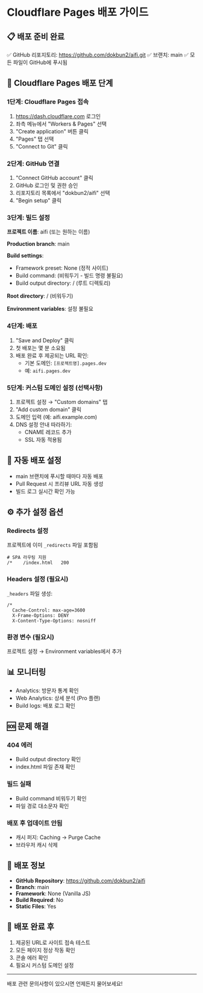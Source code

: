 # Cloudflare Pages 배포 가이드

## 📋 배포 준비 완료
✅ GitHub 리포지토리: https://github.com/dokbun2/aifi.git
✅ 브랜치: main
✅ 모든 파일이 GitHub에 푸시됨

## 🚀 Cloudflare Pages 배포 단계

### 1단계: Cloudflare Pages 접속
1. https://dash.cloudflare.com 로그인
2. 좌측 메뉴에서 "Workers & Pages" 선택
3. "Create application" 버튼 클릭
4. "Pages" 탭 선택
5. "Connect to Git" 클릭

### 2단계: GitHub 연결
1. "Connect GitHub account" 클릭
2. GitHub 로그인 및 권한 승인
3. 리포지토리 목록에서 "dokbun2/aifi" 선택
4. "Begin setup" 클릭

### 3단계: 빌드 설정
**프로젝트 이름**: aifi (또는 원하는 이름)

**Production branch**: main

**Build settings**:
- Framework preset: None (정적 사이트)
- Build command: (비워두기 - 빌드 명령 불필요)
- Build output directory: / (루트 디렉토리)

**Root directory**: / (비워두기)

**Environment variables**: 설정 불필요

### 4단계: 배포
1. "Save and Deploy" 클릭
2. 첫 배포는 몇 분 소요됨
3. 배포 완료 후 제공되는 URL 확인:
   - 기본 도메인: `[프로젝트명].pages.dev`
   - 예: `aifi.pages.dev`

### 5단계: 커스텀 도메인 설정 (선택사항)
1. 프로젝트 설정 → "Custom domains" 탭
2. "Add custom domain" 클릭
3. 도메인 입력 (예: aifi.example.com)
4. DNS 설정 안내 따라하기:
   - CNAME 레코드 추가
   - SSL 자동 적용됨

## 🔄 자동 배포 설정
- main 브랜치에 푸시할 때마다 자동 배포
- Pull Request 시 프리뷰 URL 자동 생성
- 빌드 로그 실시간 확인 가능

## ⚙️ 추가 설정 옵션

### Redirects 설정
프로젝트에 이미 `_redirects` 파일 포함됨
```
# SPA 라우팅 지원
/*    /index.html   200
```

### Headers 설정 (필요시)
`_headers` 파일 생성:
```
/*
  Cache-Control: max-age=3600
  X-Frame-Options: DENY
  X-Content-Type-Options: nosniff
```

### 환경 변수 (필요시)
프로젝트 설정 → Environment variables에서 추가

## 📊 모니터링
- Analytics: 방문자 통계 확인
- Web Analytics: 상세 분석 (Pro 플랜)
- Build logs: 배포 로그 확인

## 🆘 문제 해결

### 404 에러
- Build output directory 확인
- index.html 파일 존재 확인

### 빌드 실패
- Build command 비워두기 확인
- 파일 경로 대소문자 확인

### 배포 후 업데이트 안됨
- 캐시 퍼지: Caching → Purge Cache
- 브라우저 캐시 삭제

## 📝 배포 정보
- **GitHub Repository**: https://github.com/dokbun2/aifi
- **Branch**: main
- **Framework**: None (Vanilla JS)
- **Build Required**: No
- **Static Files**: Yes

## 🎉 배포 완료 후
1. 제공된 URL로 사이트 접속 테스트
2. 모든 페이지 정상 작동 확인
3. 콘솔 에러 확인
4. 필요시 커스텀 도메인 설정

---

배포 관련 문의사항이 있으시면 언제든지 물어보세요!